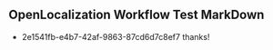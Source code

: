 ## OpenLocalization Workflow Test MarkDown
* 2e1541fb-e4b7-42af-9863-87cd6d7c8ef7 thanks!

<!--HONumber=Jul16_HO2-->


